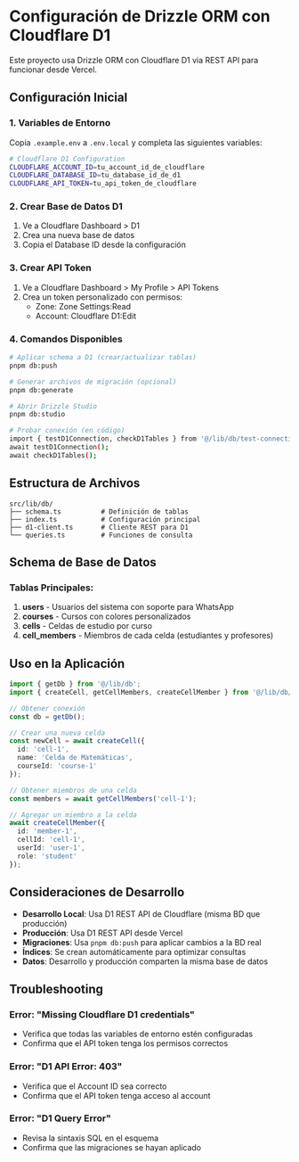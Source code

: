 # Configuración de Drizzle ORM con Cloudflare D1

Este proyecto usa Drizzle ORM con Cloudflare D1 via REST API para funcionar desde Vercel.

## Configuración Inicial

### 1. Variables de Entorno

Copia `.example.env` a `.env.local` y completa las siguientes variables:

```bash
# Cloudflare D1 Configuration
CLOUDFLARE_ACCOUNT_ID=tu_account_id_de_cloudflare
CLOUDFLARE_DATABASE_ID=tu_database_id_de_d1
CLOUDFLARE_API_TOKEN=tu_api_token_de_cloudflare
```

### 2. Crear Base de Datos D1

1. Ve a Cloudflare Dashboard > D1
2. Crea una nueva base de datos
3. Copia el Database ID desde la configuración

### 3. Crear API Token

1. Ve a Cloudflare Dashboard > My Profile > API Tokens
2. Crea un token personalizado con permisos:
   - Zone: Zone Settings:Read
   - Account: Cloudflare D1:Edit

### 4. Comandos Disponibles

```bash
# Aplicar schema a D1 (crear/actualizar tablas)
pnpm db:push

# Generar archivos de migración (opcional)
pnpm db:generate

# Abrir Drizzle Studio
pnpm db:studio

# Probar conexión (en código)
import { testD1Connection, checkD1Tables } from '@/lib/db/test-connection';
await testD1Connection();
await checkD1Tables();
```

## Estructura de Archivos

```
src/lib/db/
├── schema.ts          # Definición de tablas
├── index.ts           # Configuración principal
├── d1-client.ts       # Cliente REST para D1
└── queries.ts         # Funciones de consulta
```

## Schema de Base de Datos

### Tablas Principales:

1. **users** - Usuarios del sistema con soporte para WhatsApp
2. **courses** - Cursos con colores personalizados
3. **cells** - Celdas de estudio por curso
4. **cell_members** - Miembros de cada celda (estudiantes y profesores)

## Uso en la Aplicación

```typescript
import { getDb } from '@/lib/db';
import { createCell, getCellMembers, createCellMember } from '@/lib/db/queries';

// Obtener conexión
const db = getDb();

// Crear una nueva celda
const newCell = await createCell({
  id: 'cell-1',
  name: 'Celda de Matemáticas',
  courseId: 'course-1'
});

// Obtener miembros de una celda
const members = await getCellMembers('cell-1');

// Agregar un miembro a la celda
await createCellMember({
  id: 'member-1',
  cellId: 'cell-1',
  userId: 'user-1',
  role: 'student'
});
```

## Consideraciones de Desarrollo

- **Desarrollo Local**: Usa D1 REST API de Cloudflare (misma BD que producción)
- **Producción**: Usa D1 REST API desde Vercel
- **Migraciones**: Usa `pnpm db:push` para aplicar cambios a la BD real
- **Índices**: Se crean automáticamente para optimizar consultas
- **Datos**: Desarrollo y producción comparten la misma base de datos

## Troubleshooting

### Error: "Missing Cloudflare D1 credentials"
- Verifica que todas las variables de entorno estén configuradas
- Confirma que el API token tenga los permisos correctos

### Error: "D1 API Error: 403"
- Verifica que el Account ID sea correcto
- Confirma que el API token tenga acceso al account

### Error: "D1 Query Error"
- Revisa la sintaxis SQL en el esquema
- Confirma que las migraciones se hayan aplicado
